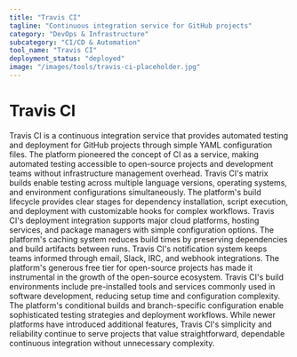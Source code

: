 ```yaml
---
title: "Travis CI"
tagline: "Continuous integration service for GitHub projects"
category: "DevOps & Infrastructure"
subcategory: "CI/CD & Automation"
tool_name: "Travis CI"
deployment_status: "deployed"
image: "/images/tools/travis-ci-placeholder.jpg"
---
```


# Travis CI

Travis CI is a continuous integration service that provides automated testing and deployment for GitHub projects through simple YAML configuration files. The platform pioneered the concept of CI as a service, making automated testing accessible to open-source projects and development teams without infrastructure management overhead. Travis CI's matrix builds enable testing across multiple language versions, operating systems, and environment configurations simultaneously. The platform's build lifecycle provides clear stages for dependency installation, script execution, and deployment with customizable hooks for complex workflows. Travis CI's deployment integration supports major cloud platforms, hosting services, and package managers with simple configuration options. The platform's caching system reduces build times by preserving dependencies and build artifacts between runs. Travis CI's notification system keeps teams informed through email, Slack, IRC, and webhook integrations. The platform's generous free tier for open-source projects has made it instrumental in the growth of the open-source ecosystem. Travis CI's build environments include pre-installed tools and services commonly used in software development, reducing setup time and configuration complexity. The platform's conditional builds and branch-specific configuration enable sophisticated testing strategies and deployment workflows. While newer platforms have introduced additional features, Travis CI's simplicity and reliability continue to serve projects that value straightforward, dependable continuous integration without unnecessary complexity.
